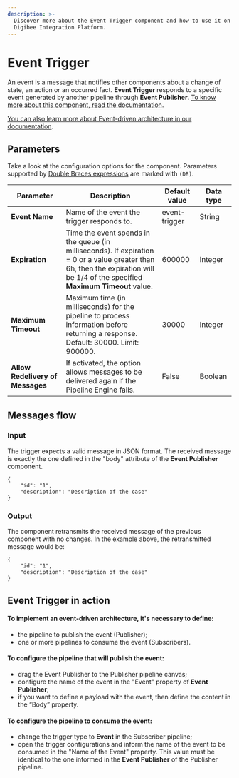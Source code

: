 ```yaml
---
description: >-
  Discover more about the Event Trigger component and how to use it on the
  Digibee Integration Platform.
---
```


# Event Trigger

An event is a message that notifies other components about a change of state, an action or an occurred fact. **Event Trigger** responds to a specific event generated by another pipeline through **Event Publisher**. [To know more about this component, read the documentation](../queues-and-messaging/event-publisher.md).

[You can also learn more about Event-driven architecture in our documentation](https://docs.digibee.com/documentation/tutorials-and-best-practices/event-oriented-architecture).

## Parameters

Take a look at the configuration options for the component. Parameters supported by [Double Braces expressions](https://docs.digibee.com/documentation/build/double-braces) are marked with `(DB)`.

<table data-full-width="true"><thead><tr><th>Parameter</th><th width="200">Description</th><th>Default value</th><th>Data type</th></tr></thead><tbody><tr><td><strong>Event Name</strong></td><td>Name of the event the trigger responds to.</td><td>event-trigger</td><td>String</td></tr><tr><td><strong>Expiration</strong></td><td>Time the event spends in the queue (in milliseconds). If expiration = 0 or a value greater than 6h, then the expiration will be 1/4 of the specified <strong>Maximum Timeout</strong> value.</td><td>600000</td><td>Integer</td></tr><tr><td><strong>Maximum Timeout</strong></td><td>Maximum time (in milliseconds) for the pipeline to process information before returning a response. Default: 30000. Limit: 900000.</td><td>30000</td><td>Integer</td></tr><tr><td><strong>Allow Redelivery of Messages</strong></td><td>If activated, the option allows messages to be delivered again if the Pipeline Engine fails.</td><td>False</td><td>Boolean</td></tr></tbody></table>

## Messages flow <a href="#messages-flow" id="messages-flow"></a>

### **Input** <a href="#input" id="input"></a>

The trigger expects a valid message in JSON format. The received message is exactly the one defined in the "body" attribute of the **Event Publisher** component.

```
{    
    "id": "1",    
    "description": "Description of the case"
}
```

### **Output** <a href="#output" id="output"></a>

The component retransmits the received message of the previous component with no changes. In the example above, the retransmitted message would be:

```
{    
    "id": "1",    
    "description": "Description of the case"
}
```

## Event Trigger in action <a href="#event-trigger-in-action" id="event-trigger-in-action"></a>

#### To implement an event-driven architecture, it's necessary to define:

* the pipeline to publish the event (Publisher);
* one or more pipelines to consume the event (Subscribers).

#### To configure the pipeline that will publish the event:

* drag the Event Publisher to the Publisher pipeline canvas;
* configure the name of the event in the "Event" property of **Event Publisher**;
* if you want to define a payload with the event, then define the content in the “Body” property.

#### To configure the pipeline to consume the event:

* change the trigger type to **Event** in the Subscriber pipeline;
* open the trigger configurations and inform the name of the event to be consumed in the "Name of the Event" property. This value must be identical to the one informed in the **Event Publisher** of the Publisher pipeline.
